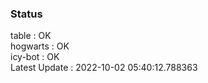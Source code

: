 ### Status


table : OK  
hogwarts : OK  
icy-bot : OK  
Latest Update : 2022-10-02 05:40:12.788363
